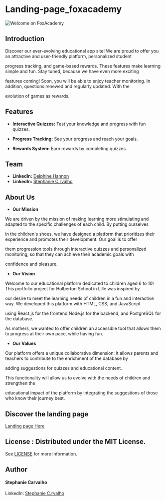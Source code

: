 # Landing-page_foxacademy

 <img src="https://cdn.discordapp.com/attachments/1212359396739252225/1302311133797027981/Welcome.png?ex=6727a742&is=672655c2&hm=166959fbc711f6ca4707fcd693a5a07b1b946b81a8d1a126532f96d462c71158&" alt="Welcome on FoxAcademy">

## Introduction

Discover our ever-evolving educational app site! We are proud to offer you an attractive and user-friendly platform, personalized student

progress tracking, and game-based rewards. These features make learning simple and fun. Stay tuned, because we have even more exciting

features coming! Soon, you will be able to enjoy teacher monitoring. In addition, questions renewed and regularly updated. With the

evolution of games as rewards.

## Features

- **Interactive Quizzes:** Test your knowledge and progress with fun quizzes.

- **Progress Tracking:** See your progress and reach your goals.

- **Rewards System:**  Earn rewards by completing quizzes.

## Team

- **LinkedIn:** [Delphine Hannon](https://www.linkedin.com/in/stephanie-c-35582a13a/)
- **LinkedIn:** [Stephanie C.rvalho](https://github.com/Delphine-H/)

## About Us

- **Our Mission**

We are driven by the mission of making learning more stimulating and adapted to the specific challenges of each child. By putting ourselves

in the children's shoes, we have designed a platform that prioritizes their experience and promotes their development. Our goal is to offer

them progression tools through interactive quizzes and personalized monitoring, so that they can achieve their academic goals with

confidence and pleasure.

- **Our Vision**

Welcome to our educational platform dedicated to children aged 6 to 10! This portfolio project for Holberton School in Lille was inspired by

our desire to meet the learning needs of children in a fun and interactive way. We developed this platform with HTML, CSS, and JavaScript

using React.js for the frontend,Node.js for the backend, and PostgreSQL for the database.

As mothers, we wanted to offer children an accessible tool that allows them to progress at their own pace, while having fun.

- **Our Values**

Our platform offers a unique collaborative dimension: it allows parents and teachers to contribute to the enrichment of the database by

adding suggestions for quizzes and educational content.

This functionality will allow us to evolve with the needs of children and strengthen the

educational impact of the platform by integrating the suggestions of those who know their journey best.

## Discover the landing page

[Landing page Here](https://stefani-web.github.io/Landing-page_foxacademy/)

## License : Distributed under the MIT License.
See [LICENSE](https://www.holbertonschool.fr/) for more information.


## Author
#### Stephanie Carvalho

LinkedIn: [Stephanie C.rvalho](https://www.linkedin.com/in/stephanie-c-35582a13a/)

